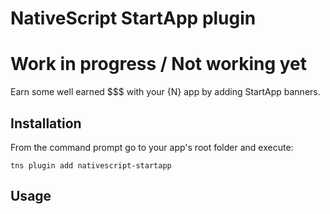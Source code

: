 # NativeScript StartApp plugin
# Work in progress / Not working yet
Earn some well earned $$$ with your {N} app by adding StartApp banners.

## Installation
From the command prompt go to your app's root folder and execute:
```
tns plugin add nativescript-startapp
```

## Usage